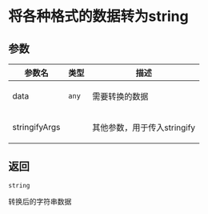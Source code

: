 # 将各种格式的数据转为string

## 参数

| 参数名        | 类型             | 描述                               |
| ------------- | ---------------- | ---------------------------------- |
| data          | <code>any</code> | <p>需要转换的数据</p>              |
| stringifyArgs |                  | <p>其他参数，用于传入stringify</p> |

## 返回

<code>string</code><p>转换后的字符串数据</p>

